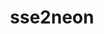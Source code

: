 ---
title: "sse2neon"
layout: cache
categories: [package, develop-2024-01-07]
meta: {"versions": ["1.6.0"], "compilers": ["gcc@=7.3.1"], "oss": ["amzn2"], "platforms": ["linux"], "targets": ["aarch64", "neoverse_n1"], "stacks": ["aws-isc-aarch64", "root"], "num_specs": 2, "num_specs_by_stack": {"root": 2, "aws-isc-aarch64": 2}}
spec_details: [{"hash": "h52vnl67tyigarhk6be3z4itu7wssjqs", "compiler": "gcc@=7.3.1", "versions": ["1.6.0"], "os": "amzn2", "platform": "linux", "target": "aarch64", "variants": ["build_system=generic"], "stacks": ["root", "aws-isc-aarch64"], "size": "-", "tarball": "https://binaries.spack.io/releases/develop-2024-01-07/build_cache/linux-amzn2-aarch64/gcc-7.3.1/sse2neon-1.6.0/linux-amzn2-aarch64-gcc-7.3.1-sse2neon-1.6.0-h52vnl67tyigarhk6be3z4itu7wssjqs.spack"}, {"hash": "mkmjayd7cmnqzc7y7coblz6pngr52ceq", "compiler": "gcc@=7.3.1", "versions": ["1.6.0"], "os": "amzn2", "platform": "linux", "target": "neoverse_n1", "variants": ["build_system=generic"], "stacks": ["root", "aws-isc-aarch64"], "size": "-", "tarball": "https://binaries.spack.io/releases/develop-2024-01-07/build_cache/linux-amzn2-neoverse_n1/gcc-7.3.1/sse2neon-1.6.0/linux-amzn2-neoverse_n1-gcc-7.3.1-sse2neon-1.6.0-mkmjayd7cmnqzc7y7coblz6pngr52ceq.spack"}]
---